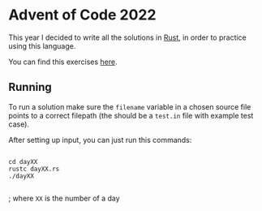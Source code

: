 # Advent of Code 2022

This year I decided to write all the solutions in [Rust](https://www.rust-lang.org/), in order to practice using this language.

You can find this exercises [here](https://adventofcode.com/2022).

## Running 

To run a solution make sure the `filename` variable in a chosen source file points to a correct filepath (the should be a `test.in` file with example test case).

After setting up input, you  can just run this commands:

```console

cd dayXX
rustc dayXX.rs
./dayXX


```

; where `XX` is the number of a day
